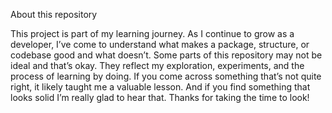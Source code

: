 About this repository

This project is part of my learning journey. As I continue to grow as a developer, I’ve come to understand what makes a package, structure, or codebase good and what doesn’t.
Some parts of this repository may not be ideal and that’s okay. They reflect my exploration, experiments, and the process of learning by doing. If you come across something that’s not quite right, it likely taught me a valuable lesson. And if you find something that looks solid I’m really glad to hear that.
Thanks for taking the time to look!

